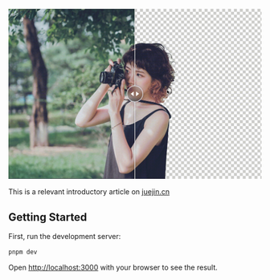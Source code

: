 ![image](https://github.com/Oceansdeep7/build-your-own-rmbg-tool/blob/main/demo.gif)


This is a relevant introductory article on [juejin.cn](https://juejin.cn/post/7441412970323574784)

## Getting Started

First, run the development server:

```bash
pnpm dev
```

Open [http://localhost:3000](http://localhost:3000) with your browser to see the result.

